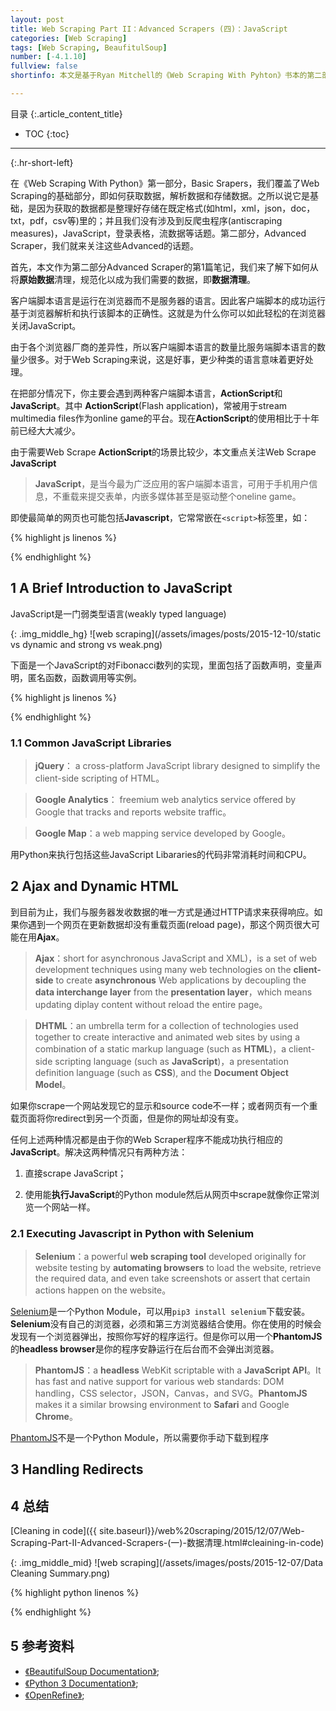 ```yaml
---
layout: post
title: Web Scraping Part II：Advanced Scrapers (四)：JavaScript
categories: [Web Scraping]
tags: [Web Scraping, BeaufitulSoup]
number: [-4.1.10]
fullview: false
shortinfo: 本文是基于Ryan Mitchell的《Web Scraping With Pyhton》书本的第二部分Advanced Scraper的第1篇笔记，。

---
```

目录
{:.article_content_title}


* TOC
{:toc}

---
{:.hr-short-left}


在《Web Scraping With Python》第一部分，Basic Srapers，我们覆盖了Web Scraping的基础部分，即如何获取数据，解析数据和存储数据。之所以说它是基础，是因为获取的数据都是整理好存储在既定格式(如html，xml，json，doc，txt，pdf，csv等)里的；并且我们没有涉及到反爬虫程序(antiscraping measures)，JavaScript，登录表格，流数据等话题。第二部分，Advanced Scraper，我们就来关注这些Advanced的话题。

首先，本文作为第二部分Advanced Scraper的第1篇笔记，我们来了解下如何从将**原始数据**清理，规范化以成为我们需要的数据，即**数据清理**。



客户端脚本语言是运行在浏览器而不是服务器的语言。因此客户端脚本的成功运行基于浏览器解析和执行该脚本的正确性。这就是为什么你可以如此轻松的在浏览器关闭JavaScript。

由于各个浏览器厂商的差异性，所以客户端脚本语言的数量比服务端脚本语言的数量少很多。对于Web Scraping来说，这是好事，更少种类的语言意味着更好处理。

在把部分情况下，你主要会遇到两种客户端脚本语言，**ActionScript**和**JavaScript**。其中
 **ActionScript**(Flash application)，常被用于stream multimedia files作为online game的平台。现在**ActionScript**的使用相比于十年前已经大大减少。

 由于需要Web Scrape **ActionScript**的场景比较少，本文重点关注Web Scrape **JavaScript**


> **JavaScript**，是当今最为广泛应用的客户端脚本语言，可用于手机用户信息，不重载来提交表单，内嵌多媒体甚至是驱动整个oneline game。

即使最简单的网页也可能包括**Javascript**，它常常嵌在``<script>``标签里，如：


{% highlight js linenos %}
<script>
   alert("This creates a pop-up using JavaScript");
</script>
{% endhighlight %}

## 1 A Brief Introduction to JavaScript ##

JavaScript是一门弱类型语言(weakly typed language)

{: .img_middle_hg}
![web scraping](/assets/images/posts/2015-12-10/static vs dynamic and strong vs weak.png)

下面是一个JavaScript的对Fibonacci数列的实现，里面包括了函数声明，变量声明，匿名函数，函数调用等实例。

{% highlight js linenos %}

<script>
var fibonacci = function() {
	vara=1; varb=1;
	return function () {
		var temp = b; 
		b=a+b;
		a = temp; 
		return b;
	} 
}

var fibInstance = fibonacci();
console.log(fibInstance()+" is in the Fibonacci sequence"); 
console.log(fibInstance()+" is in the Fibonacci sequence"); 
console.log(fibInstance()+" is in the Fibonacci sequence"); 
</script>

{% endhighlight %}




### 1.1 Common JavaScript Libraries ###

> **jQuery**： a cross-platform JavaScript library designed to simplify the client-side scripting of HTML。

> **Google Analytics**： freemium web analytics service offered by Google that tracks and reports website traffic。

> **Google Map**：a web mapping service developed by Google。

用Python来执行包括这些JavaScript Libararies的代码非常消耗时间和CPU。

## 2 Ajax and Dynamic HTML ##

到目前为止，我们与服务器发收数据的唯一方式是通过HTTP请求来获得响应。如果你遇到一个网页在更新数据却没有重载页面(reload page)，那这个网页很大可能在用**Ajax**。

> **Ajax**：short for asynchronous JavaScript and XML)，is a set of web development techniques using many web technologies on the **client-side** to create **asynchronous** Web applications by decoupling the **data interchange layer** from the **presentation layer**，which means updating diplay content without reload the entire page。

> **DHTML**：an umbrella term for a collection of technologies used together to create interactive and animated web sites by using a combination of a static markup language (such as **HTML**)，a client-side scripting language (such as **JavaScript**)，a presentation definition language (such as **CSS**), and the **Document Object Model**。

如果你scrape一个网站发现它的显示和source code不一样；或者网页有一个重载页面将你redirect到另一个页面，但是你的网址却没有变。

任何上述两种情况都是由于你的Web Scraper程序不能成功执行相应的**JavaScript**。解决这两种情况只有两种方法：

1. 直接scrape JavaScript；

2. 使用能**执行JavaScript**的Python module然后从网页中scrape就像你正常浏览一个网站一样。

### 2.1 Executing Javascript in Python  with Selenium ###

> **Selenium**：a powerful **web scraping tool** developed originally for website testing by **automating browsers** to load the website, retrieve the required data, and even take screenshots or assert that certain actions happen on the website。

[Selenium](http://www.seleniumhq.org/)是一个Python Module，可以用``pip3 install selenium``下载安装。**Selenium**没有自己的浏览器，必须和第三方浏览器结合使用。你在使用的时候会发现有一个浏览器弹出，按照你写好的程序运行。但是你可以用一个**PhantomJS**的**headless browser**是你的程序安静运行在后台而不会弹出浏览器。

> **PhantomJS**：a **headless** WebKit scriptable with a **JavaScript API**。It has fast and native support for various web standards: DOM handling，CSS selector，JSON，Canvas，and SVG。**PhantomJS** makes it a similar browsing environment to **Safari** and Google **Chrome**。

[PhantomJS](http://phantomjs.org/)不是一个Python Module，所以需要你手动下载到程序

## 3 Handling Redirects ##

## 4 总结 ##

[Cleaning in code]({{ site.baseurl}}/web%20scraping/2015/12/07/Web-Scraping-Part-II-Advanced-Scrapers-(一)-数据清理.html#cleaining-in-code)

{: .img_middle_mid}
![web scraping](/assets/images/posts/2015-12-07/Data Cleaning Summary.png)

{% highlight python linenos %}

{% endhighlight %}

## 5 参考资料 ##

- [《BeautifulSoup Documentation》](https://www.crummy.com/software/BeautifulSoup/bs4/doc/);
- [《Python 3 Documentation》](https://docs.python.org/3/);
- [《OpenRefine》](http://openrefine.org/);



